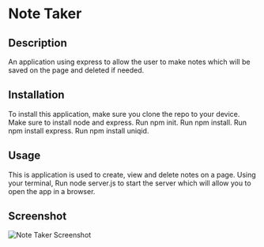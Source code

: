 # Note Taker

## Description
An application using express to allow the user to make notes which will be saved on the page and deleted if needed.

## Installation
To install this application, make sure you clone the repo to your device.
Make sure to install node and express.
Run npm init.
Run npm install.
Run npm install express.
Run npm install uniqid.

## Usage
This is application is used to create, view and delete notes on a page. Using your terminal, Run node server.js to start the server which will allow you to open the app in a browser.

## Screenshot
![Note Taker Screenshot](https://user-images.githubusercontent.com/77472152/121760118-fdd35200-cadd-11eb-90c4-033e99aa26ea.png)

